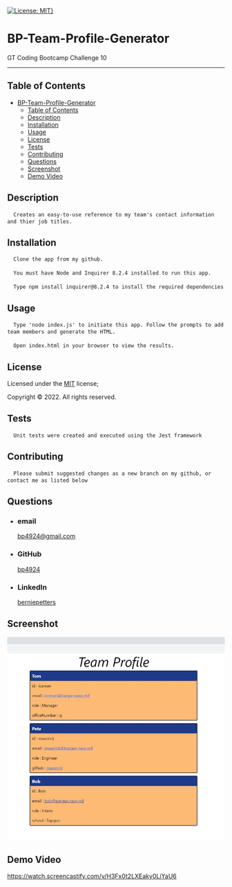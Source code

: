 [![License: MIT}](https://img.shields.io/static/v1?label=License&message=MIT&color=yellow)](https://choosealicense.com/licenses/mit/)

# BP-Team-Profile-Generator

GT Coding Bootcamp Challenge 10

---

## Table of Contents

- [BP-Team-Profile-Generator](#bp-team-profile-generator)
  - [Table of Contents](#table-of-contents)
  - [Description](#description)
  - [Installation](#installation)
  - [Usage](#usage)
  - [License](#license)
  - [Tests](#tests)
  - [Contributing](#contributing)
  - [Questions](#questions)
  - [Screenshot](#screenshot)
  - [Demo Video](#demo-video)

## Description

      Creates an easy-to-use reference to my team's contact information and thier job titles.

## Installation

      Clone the app from my github.

      You must have Node and Inquirer 8.2.4 installed to run this app.

      Type npm install inquirer@8.2.4 to install the required dependencies

## Usage

      Type 'node index.js' to initiate this app. Follow the prompts to add team members and generate the HTML.

      Open index.html in your browser to view the results.

## License

Licensed under the [MIT](https://choosealicense.com/licenses/mit/) license;

Copyright © 2022. All rights reserved.

## Tests

      Unit tests were created and executed using the Jest framework

## Contributing

      Please submit suggested changes as a new branch on my github, or contact me as listed below

## Questions

- ### email
  <a href="mailTo: bp4924@gmail.com?subject=Hello!" alt="" >bp4924@gmail.com</a>
- ### GitHub
  [bp4924](https://github.com/bp4924)
- ### LinkedIn
  [berniepetters](https://linkedin.com/in/berniepetters)

## Screenshot

![App Screenshot](./utils/assets/ss1.jpg)

## Demo Video

https://watch.screencastify.com/v/H3Fx0t2LXEaky0LiYaU6
